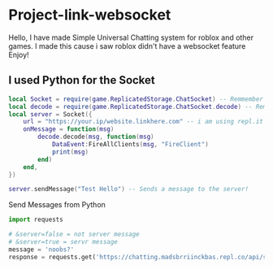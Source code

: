 # Project-link-websocket

Hello, I have made Simple Universal Chatting system for roblox and other games.
I made this cause i saw roblox didn't have a websocket feature Enjoy!

## I used Python for the Socket

```lua
local Socket = require(game.ReplicatedStorage.ChatSocket) -- Remmember to rename the path to the ChatSocket
local decode = require(game.ReplicatedStorage.ChatSocket.decode) -- Remmember to rename the path to the decoder
local server = Socket({
	url = "https://your.ip/website.linkhere.com" -- i am using repl.it for mine,
	onMessage = function(msg)
		decode.decode(msg, function(msg)
			DataEvent:FireAllClients(msg, "FireClient")
			print(msg)
		end)
	end,
})

server.sendMessage("Test Hello") -- Sends a message to the server!
```

Send Messages from Python

```py
import requests

# &server=false = not server message
# &server=true = servr message
message = 'noobs?'
response = requests.get('https://chatting.madsbrriinckbas.repl.co/api/send/?msg='+message+'&server=false')
```
